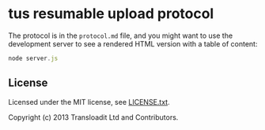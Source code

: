 # tus resumable upload protocol

The protocol is in the `protocol.md` file, and you might want to use the
development server to see a rendered HTML version with a table of content:

```js
node server.js
```

## License

Licensed under the MIT license, see
[LICENSE.txt](https://github.com/tus/tus-resumable-upload-protocol/blob/master/LICENSE.txt).

Copyright (c) 2013 Transloadit Ltd and Contributors.
